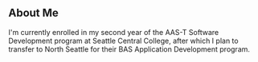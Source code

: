 ## About Me

I'm currently enrolled in my second year of the AAS-T Software Development program at Seattle Central College, after which I plan to transfer to North Seattle for their BAS Application Development program.
